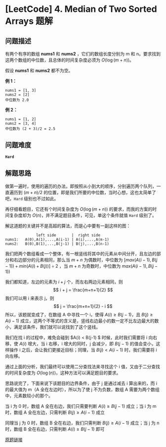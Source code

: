 # [LeetCode] 4. Median of Two Sorted Arrays 题解

## 问题描述

有两个有序的数组 **nums1** 和 **nums2** ，它们的数组长度分别为 m 和 n。要求找到这两个数组的中位数，且总体的时间复杂度必须为 $O(\log(m+n))$。

假设 **nums1** 和 **nums2** 都不为空。

**例 1：**

```
nums1 = [1, 3]
nums2 = [2]
中位数为 2.0
```

**例 2：**

```
nums1 = [1, 2]
nums2 = [3, 4]
中位数为 (2 + 3)/2 = 2.5
```

## 问题难度

**`Hard`**

## 解题思路

做第一遍时，使用的遍历的办法，即按照从小到大的顺序，分别遍历两个队列，一直遍历到 $(m+n)/2$ 的位置，即是我们所要的中位数，当时心想，这也太简单了吧，`Hard` 级别也不过如此。

再仔细看题目，它还有个时间复杂度为 $O(\log(m+n))$ 的要求，而我的方案的时间复杂度却为 $O(n)$，并不满足题目条件，可见，单这个条件就值 `Hard` 级别了。

解这道题的关键并不是高超的算法，而是心中要有一副这样的图：

```
              left side       |  right side 
nums1:   A(0),A(1),...,A(i-1) | A(i),...,A(m-1)
nums2:   B(0),B(1),...,B(j-1) | B(j),...,B(n-1)
```

我们把两个数组看成一个整体，有一根竖线将其中的元素从中间分开，且左边的部分和右边部分的元素相同，那么当 $m+n$ 为偶数时，中位数为 $[max(A(i-1),B(j-1)) + min(A(i)+B(j))]\div2$ ，当 $m+n$ 为奇数时，中位数为 $max(A(i-1),B(j-1))$

我们都知道，左边的元素为 $i+j$ 个，而左右两边元素相同，则
$$
i + j = \frac{m+n+1}{2}
$$
我们可以用 i 来表示 j，则
$$
j = \frac{m+n+1}{2} - i
$$
所以，该题就变成了，在数组 A 中寻找一个 i，使得 $A(i) \ge B(j-1)$，且 $B(j) \ge A(i-1)$ 成立，这两个不等式的含义是，竖线右边最小的数一定不比左边最大的数小，满足该条件，我们就可以说找到了这个竖线。

我们在找 i 的过程中，难免会碰到 $A(i) < B(j-1) $  时候，此时我们需要将 i 向右移，使 $A(i)$ 增大，当 i 右移，i 增大的同时，j 会减少，即 $B(j-1)$ 的值会变小，这样操作 i 之后，会让我们更接近目标；同理，当 $B(j) < A(i-1)$ 时，我们需要将 i 向左移。

通过上面的分析，我们最终可以使用二分查找法来寻找这个 i 值，又由于二分查找的时间复杂度为 $O(\log(n))$，这种方法可以满足题目的要求。

思路说完了，下面来说下该题目的边界条件，由于 j 是通过减去 i 算出来的，而 i  的最大值为 m（A 全在左边时），所以为了使 j 不为负数，数组 A 需要为两个数组中，元素数较小的那个。

当 i 为 0 时，数组 A 全在右边，我们只需要判断 $A(i) \ge B(j-1)$ 成立；当 i 为 m 时，数组 A 全在左边，只需判断 $B(j) \ge A(i-1)$ 成立

同理当 j 为 0 时，数组 B 全在右边，我们只需判断 $B(j) \ge A(i-1)$ 成立；当 j 为 n 时，数组 B 全在右边，只需判断 $A(i) \ge B(j-1)$ 即可



[原题链接](https://leetcode.com/problems/median-of-two-sorted-arrays/)